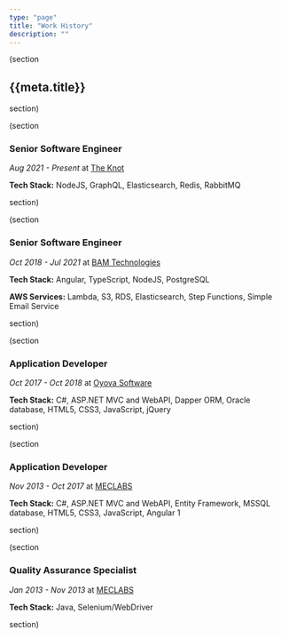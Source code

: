 ```yaml
---
type: "page"
title: "Work History"
description: ""
---
```


(section

## {{meta.title}}

section)

(section

### Senior Software Engineer

*Aug 2021 - Present* at [The Knot](https://theknot.com)

**Tech Stack:** NodeJS, GraphQL, Elasticsearch, Redis, RabbitMQ

section)

(section

### Senior Software Engineer

*Oct 2018 - Jul 2021* at [BAM Technologies](https://bamtech.net)

**Tech Stack:** Angular, TypeScript, NodeJS, PostgreSQL

**AWS Services:** Lambda, S3, RDS, Elasticsearch, Step Functions, Simple Email Service

<!-- - Transitioned an existing government web application away from a Microsoft technology stack (C#, MSSQL) and onto a platform-agnostic technology stack (Angular, TypeScript, NodeJS, PostgreSQL) to prevent vendor-lock and enable a transition into the cloud
- Facilitated the transition of the web application out of a government datacenter and into AWS GovCloud
- Developed, deployed, and maintained the new web application making use of the AWS services listed above
- Implemented an ETL process for importing and processing data from over 200 heterogeneous data sources
- Improved overall performance of data import process and reduced running time from over 8 hours down to under 12 minutes
- Moved search data from the relational database into Elasticsearch to reduce query times from over 30 seconds down to below 500 milliseconds
- Regularly conducted meetings with government stakeholders to demonstrate new features, gather feedback, and propose future changes
- Met with non-government partner companies (and often their third-party development companies) to assist with getting their data into our system -->

section)

(section

### Application Developer

*Oct 2017 - Oct 2018* at [Oyova Software](https://oyova.com)

**Tech Stack:** C#, ASP.NET MVC and WebAPI, Dapper ORM, Oracle database, HTML5, CSS3, JavaScript, jQuery

<!-- - Designed, developed, and tested new features and bug fixes for clients' websites
- Communicated directly with clients daily via email and phone to gather requirements, discuss project timelines, and provide status updates -->

section)

(section

### Application Developer

*Nov 2013 - Oct 2017* at [MECLABS](https://meclabs.com)

**Tech Stack:** C#, ASP.NET MVC and WebAPI, Entity Framework, MSSQL database, HTML5, CSS3, JavaScript, Angular 1

<!-- - Designed, developed, tested, documented, and maintained the company's core intranet application
- Conducted regular meetings with stakeholders to gather new requirements, provide status updates, and demo new features
- Lead training workshops to teach employees how to replace their previous workflows with the intranet application my team built
- Developed and maintained pages for several clients including the New York Times
- Ran A/B split tests on clients' websites -->

section)

(section

### Quality Assurance Specialist

*Jan 2013 - Nov 2013* at [MECLABS](https://meclabs.com)

**Tech Stack:** Java, Selenium/WebDriver

<!-- - Performed manual user-acceptance testing of web applications
- Audited the configuration of site analytics tools and A/B split tests
- Created an automated testing tool and wrote a suite of automated user-acceptance tests using Selenium/WebDriver -->

section)